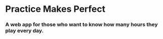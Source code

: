 # Practice Makes Perfect
### A web app for those who want to know how many hours they play every day.
